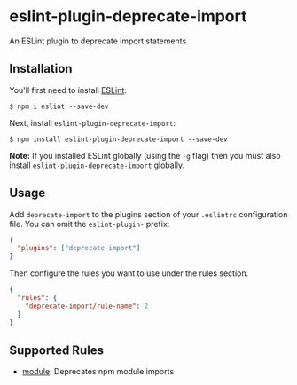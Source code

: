 # eslint-plugin-deprecate-import

An ESLint plugin to deprecate import statements

## Installation

You'll first need to install [ESLint](http://eslint.org):

```
$ npm i eslint --save-dev
```

Next, install `eslint-plugin-deprecate-import`:

```
$ npm install eslint-plugin-deprecate-import --save-dev
```

**Note:** If you installed ESLint globally (using the `-g` flag) then you must also install `eslint-plugin-deprecate-import` globally.

## Usage

Add `deprecate-import` to the plugins section of your `.eslintrc` configuration file. You can omit the `eslint-plugin-` prefix:

```json
{
  "plugins": ["deprecate-import"]
}
```

Then configure the rules you want to use under the rules section.

```json
{
  "rules": {
    "deprecate-import/rule-name": 2
  }
}
```

## Supported Rules

* [module](./docs/rules/module.md): Deprecates npm module imports
